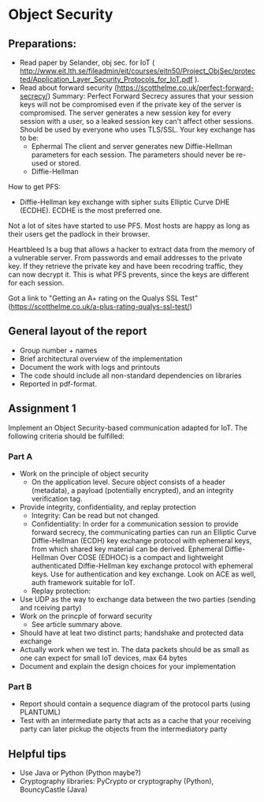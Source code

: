 # Object Security

## Preparations:
* Read paper by Selander, obj sec. for IoT ( http://www.eit.lth.se/fileadmin/eit/courses/eitn50/Project_ObjSec/protected/Application_Layer_Security_Protocols_for_IoT.pdf ).
* Read about forward security (https://scotthelme.co.uk/perfect-forward-secrecy/)
Summary: Perfect Forward Secrecy assures that your session keys will not be compromised even if the private key of the server is compromised. The server generates a new session key for every session with a user, so a leaked session key can't affect other sessions. Should be used by everyone who uses TLS/SSL.
Your key exchange has to be:
  * Ephermal
  The client and server generates new Diffie-Hellman parameters for each session. The parameters should never be re-used or stored. 
  * Diffie-Hellman

How to get PFS:
* Diffie-Hellman key exchange with sipher suits Elliptic Curve DHE (ECDHE). ECDHE is the most preferred one. 

Not a lot of sites have started to use PFS. Most hosts are happy as long as their users get the padlock in their browser. 

Heartbleed
Is a bug that allows a hacker to extract data from the memory of a vulnerable server. From passwords and email addresses to the private key. If they retrieve the private key and have been recodring traffic, they can now decrypt it. This is what PFS prevents, since the keys are different for each session. 

Got a link to "Getting an A+ rating on the Qualys SSL Test" (https://scotthelme.co.uk/a-plus-rating-qualys-ssl-test/)


## General layout of the report
* Group number + names
* Brief architectural overview of the implementation
* Document the work with logs and printouts
* The code should include all non-standard dependencies on libraries
* Reported in pdf-format.

## Assignment 1
Implement an Object Security-based communication adapted for IoT. The following criteria should be fulfilled:
### Part A
* Work on the principle of object security
  * On the application level. Secure object consists of a header (metadata), a payload (potentially encrypted), and an integrity verification tag. 
* Provide integrity, confidentiality, and replay protection
  * Integrity: Can be read but not changed. 
  * Confidentiality: In order for a communication session to provide forward secrecy, the communicating parties can run an Elliptic Curve Diffie-Hellman (ECDH) key exchange protocol with ephemeral keys, from which shared key material can be derived. Ephemeral Diffie-Hellman Over COSE (EDHOC) is a compact and lightweight authenticated Diffie-Hellman key exchange protocol with ephemeral keys. Use for authentication and key exchange. Look on ACE as well, auth framework suitable for IoT. 
  * Replay protection: 
* Use UDP as the way to exchange data between the two parties (sending and rceiving party)
* Work on the princple of forward security
  * See article summary above. 
* Should have at leat two distinct parts; handshake and protected data exchange
* Actually work when we test in. The data packets should be as small as one can expect for small IoT devices, max 64 bytes 
* Document and explain the design choices for your implementation
### Part B
* Report should contain a sequence diagram of the protocol parts (using PLANTUML)
* Test with an intermediate party that acts as a cache that your receiving party can later pickup the objects from the intermediatory party

## Helpful tips
* Use Java or Python (Python maybe?)
* Cryptography libraries: PyCrypto or cryptography (Python), BouncyCastle (Java)